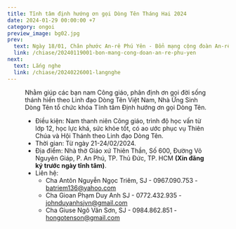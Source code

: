 ```yaml
---
title: Tĩnh tâm định hướng ơn gọi Dòng Tên Tháng Hai 2024
date: 2024-01-29 00:00:00 +7
category: ongoi
preview_image: bg02.jpg
prev:
  text: Ngày 18/01, Chân phước An-rê Phú Yên - Bổn mạng cộng đoàn An-rê
  link: /chiase/20240119001-bon-mang-cong-doan-an-re-phu-yen
next:
  text: Lắng nghe
  link: /chiase/20240226001-langnghe
---
```


<script setup>
import tinhtam from "/images/chiase/bg02.jpg?w=900";
</script>

<Figure 
    :src=tinhtam
    caption="Tĩnh tâm định hướng ơn gọi Dòng Tên Tháng Hai 2024."
/>

Nhằm giúp các bạn nam Công giáo, phân định ơn gọi đời sống thánh hiến theo Linh đạo Dòng Tên Việt Nam, Nhà Ứng Sinh Dòng Tên tổ chức khóa Tĩnh tâm Định hướng ơn gọi Dòng Tên.

* Điều kiện: Nam thanh niên Công giáo, trình độ học vấn từ lớp 12, học lực khá, sức khỏe tốt, có ao ước phục vụ Thiên Chúa và Hội Thánh theo Linh đạo Dòng Tên.
* Thời gian: Từ ngày 21-24/02/2024.
* Địa điểm: Nhà thờ Giáo xứ Thiên Thần, Số 600, Đường Võ Nguyên Giáp, P. An Phú, TP. Thủ Đức, TP. HCM **(Xin đăng ký trước ngày tĩnh tâm)**.
* Liên hệ:
  * Cha Antôn Nguyễn Ngọc Triêm, SJ - 0967.090.753 - batriem136@yahoo.com
  * Cha Gioan Phạm Duy Anh SJ - 0772.432.935 - johnduyanhsjvn@gmail.com
  * Cha Giuse Ngô Văn Sơn, SJ - 0984.862.851 - hongotenson@gmail.com
